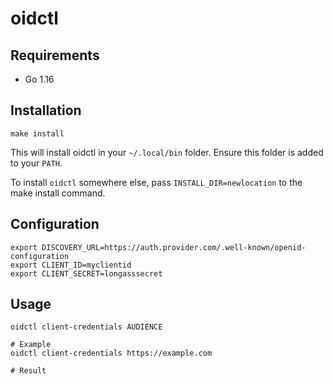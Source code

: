 # oidctl

## Requirements
* Go 1.16

## Installation

```shell
make install
```

This will install oidctl in your `~/.local/bin` folder. Ensure this folder is added to your `PATH`.

To install `oidctl` somewhere else, pass `INSTALL_DIR=newlocation` to the make install command.

## Configuration

```shell
export DISCOVERY_URL=https://auth.provider.com/.well-known/openid-configuration
export CLIENT_ID=myclientid
export CLIENT_SECRET=longasssecret
```

## Usage

```shell
oidctl client-credentials AUDIENCE

# Example
oidctl client-credentials https://example.com

# Result
```
